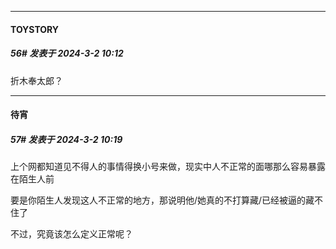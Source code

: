 ﻿
*****

####  TOYSTORY  
##### 56#       发表于 2024-3-2 10:12

折木奉太郎？


*****

####  待宵  
##### 57#       发表于 2024-3-2 10:19

上个网都知道见不得人的事情得换小号来做，现实中人不正常的面哪那么容易暴露在陌生人前

要是你陌生人发现这人不正常的地方，那说明他/她真的不打算藏/已经被逼的藏不住了

不过，究竟该怎么定义正常呢？

